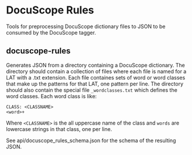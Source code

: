 # DocuScope Rules

Tools for preprocessing DocuScope dictionary files to JSON to be consumed by the DocuScope tagger.

## docuscope-rules

Generates JSON from a directory containing a DocuScope dictionary.
The directory should contain a collection of files where each file is named for a LAT with a .txt extension.
Each file containes sets of word or word classes that make up the patterns for that LAT, one pattern per line.
The directory should also contain the special file `_wordclasses.txt` which defines the word classes.
Each word class is like:

```
CLASS: <CLASSNAME>
<word>+
```

Where `<CLASSNAME>` is the all uppercase name of the class and
`words` are lowercase strings in that class, one per line.

See api/docuscope_rules_schema.json for the schema of the resulting JSON.
